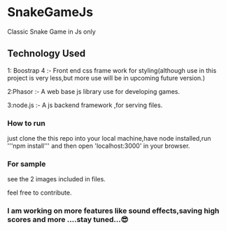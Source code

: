 # SnakeGameJs

Classic Snake Game in Js only


## Technology Used
1: Boostrap 4 :- Front end css frame work for styling(although use in this project is very less,but more use will be in upcoming future version.)

2:Phasor :- A web base js library use for developing games.

3:node.js :- A js backend framework ,for serving files.


### How to run

just clone the this repo into your local machine,have node installed,run '''npm install''' and then open 'localhost:3000' in your browser.

### For sample 
see the 2 images included in files.


feel free to contribute.


### I am working on more features like sound effects,saving high scores and more ....stay tuned...😎
